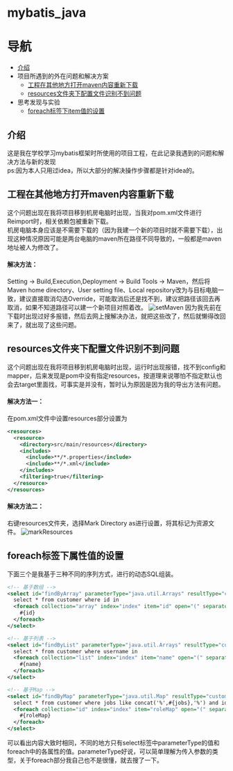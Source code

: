# mybatis_java
# 导航
* [介绍](#介绍)
* 项目所遇到的外在问题和解决方案
  * [工程在其他地方打开maven内容重新下载](#工程在其他地方打开maven内容重新下载)
  * [resources文件夹下配置文件识别不到问题](#resources文件夹下配置文件识别不到问题)
* 思考发现与实验
  * [foreach标签下item值的设置](#foreach标签下item值的设置)

## 介绍
这是我在学校学习mybatis框架时所使用的项目工程，在此记录我遇到的问题和解决方法与新的发现<br>
ps:因为本人只用过idea，所以大部分的解决操作步骤都是针对idea的。

## 工程在其他地方打开maven内容重新下载
这个问题出现在我将项目移到机房电脑时出现，当我对pom.xml文件进行Reimport时，相关依赖包被重新下载。<br>
机房电脑本身应该是不需要下载的（因为我建一个新的项目时就不需要下载），出现这种情况原因可能是两台电脑的maven所在路径不同导致的，一般都是maven地址被人为修改了。
#### 解决方法：
Setting -> Build,Execution,Deployment -> Build Tools -> Maven，然后将Maven home directory、User setting file、Local repository改为与目标电脑一致，建议直接取消勾选Override，可能取消后还是找不到，建议把路径该回去再取消，如果不知道路径可以建一个新项目对照着改。
![setMaven](https://github.com/decay000000/mybatis_java/blob/main/picture/maven_set.png)
因为我先前在下载时出现过好多报错，然后去网上搜解决办法，就把这些改了，然后就懒得改回来了，就出现了这些问题。

## resources文件夹下配置文件识别不到问题
这个问题出现在我将项目移到机房电脑时出现，运行时出现报错，找不到config和mapper，后来发现是pom中没有指定resources，按道理来说哪怕不指定默认也会去target里面找，可事实是并没有，暂时认为原因是因为我的导出方法有问题。
#### 解决方法一：
在pom.xml文件中设置resources部分设置为
```xml
<resources>
  <resource>
    <directory>src/main/resources</directory>
    <includes>
      <include>**/*.properties</include>
      <include>**/*.xml</include>
    </includes>
    <filtering>true</filtering>
  </resource>
</resources>
```
#### 解决方法二：
右键resources文件夹，选择Mark Directory as进行设置，将其标记为资源文件。
![markResources](https://github.com/decay000000/mybatis_java/blob/main/picture/not_find_resources.png)

## foreach标签下属性值的设置
下面三个是我基于三种不同的序列方式，进行的动态SQL组装。
```xml
<!-- 基于数组 -->
<select id="findByArray" parameterType="java.util.Arrays" resultType="customer">
  select * from customer where id in
  <foreach collection="array" index="index" item="id" open="(" separator="," close=")">
    #{id}
  </foreach>
</select>

<!-- 基于列表 -->
<select id="findByList" parameterType="java.util.Arrays" resultType="customer">
  select * from customer where username in
  <foreach collection="list" index="index" item="name" open="(" separator="," close=")">
    #{name}
  </foreach>
</select>

<!-- 基于Map -->
<select id="findByMap" parameterType="java.util.Map" resultType="customer">
  select * from customer where jobs like concat('%',#{jobs},'%') and id in
  <foreach collection="id" index="index" item="roleMap" open="(" separator="," close=")">
    #{roleMap}
  </foreach>
</select>
```
可以看出内容大致时相同，不同的地方只有select标签中parameterType的值和foreach中的各属性的值。parameterType好说，可以简单理解为传入参数的类型，关于foreach部分我自己也不是很懂，就去搜了一下。
